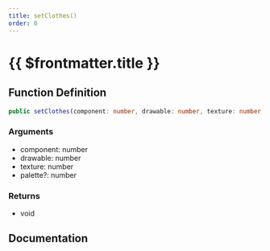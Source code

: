 ```yaml
---
title: setClothes()
order: 0
---
```


# {{ $frontmatter.title }}

## Function Definition

```ts
public setClothes(component: number, drawable: number, texture: number, palette?: number): void;
```

### Arguments

* component: number
* drawable: number
* texture: number
* palette?: number

### Returns

* void

## Documentation

<!--@include: ./parts/setClothes.md-->
